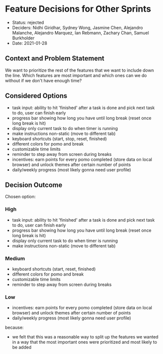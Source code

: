 # Feature Decisions for Other Sprints

* Status: rejected
* Deciders: Nidhi Giridhar, Sydney Wong, Jasmine Chen, Alejandro Malanche, Alejandro Marquez, Ian Rebmann, Zachary Chan, Samuel Burkholder
* Date: 2021-01-28
  
## Context and Problem Statement

We want to prioritize the rest of the features that we want to include down the line. Which features are most important and which ones can we do without if we don't have enough time?

## Considered Options

  * task input: ability to hit 'finished' after a task is done and pick next task to do, user can finish early
  * progress bar showing how long you have until long break (reset once long break is hit)
  * display only current task to do when timer is running
  * make instructions non-static (move to different tab)
  * keyboard shortcuts (start, stop, reset, finished)
  * different colors for pomo and break
  * customizable time limits
  * reminder to step away from screen during breaks
  * incentives: earn points for every pomo completed (store data on local browser) and unlock themes after certain number of points
  * daily/weekly progress (most likely gonna need user profile)

## Decision Outcome

  Chosen option:
  ### High
  * task input: ability to hit 'finished' after a task is done and pick next task to do, user can finish early
  * progress bar showing how long you have until long break (reset once long break is hit)
  * display only current task to do when timer is running
  * make instructions non-static (move to different tab)

  ### Medium
  * keyboard shortcuts (start, reset, finished)
  * different colors for pomo and break
  * customizable time limits
  * reminder to step away from screen during breaks

  ### Low
  * incentives: earn points for every pomo completed (store data on local browser) and unlock themes after certain number of points
  * daily/weekly progress (most likely gonna need user profile)

  because:
  * we felt that this was a reasonable way to split up the features we wanted in a way that the most important ones were prioritized and most likely to be added
